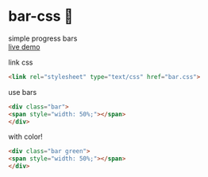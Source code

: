 bar-css :1234: 
=======

simple progress bars  
[live demo](http://sbuggay.github.io/bar-css/)

link css
```html
<link rel="stylesheet" type="text/css" href="bar.css">
```
use bars
```html
<div class="bar">
<span style="width: 50%;"></span>
</div>
```
with color!
```html
<div class="bar green">
<span style="width: 50%;"></span>
</div>
```
